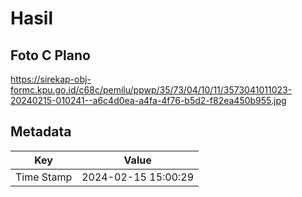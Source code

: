 # Hasil

## Foto C Plano

https://sirekap-obj-formc.kpu.go.id/c68c/pemilu/ppwp/35/73/04/10/11/3573041011023-20240215-010241--a6c4d0ea-a4fa-4f76-b5d2-f82ea450b955.jpg


## Metadata

| Key        | Value               |
| ---------- | ------------------- |
| Time Stamp | 2024-02-15 15:00:29 |



